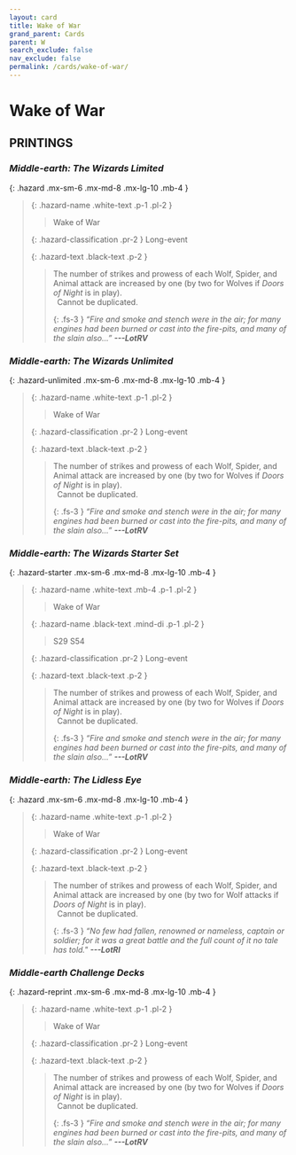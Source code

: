 ```yaml
---
layout: card
title: Wake of War
grand_parent: Cards
parent: W
search_exclude: false
nav_exclude: false
permalink: /cards/wake-of-war/
---
```


# Wake of War


## PRINTINGS


### _Middle-earth: The Wizards Limited_

{: .hazard .mx-sm-6 .mx-md-8 .mx-lg-10 .mb-4 }
> {: .hazard-name .white-text .p-1 .pl-2 }
> > <div class="hazard-mp"></div>
> > <div class="card-name">Wake of War</div>
>
> {: .hazard-classification .pr-2 }
> Long-event
>
> {: .hazard-text .black-text .p-2 }
> > The number of strikes and prowess of each Wolf, Spider, and Animal attack are increased by one (by two for Wolves if _Doors of Night_ is in play). <br>&ensp;Cannot be duplicated. 
> > 
> > {: .fs-3 } 
> > _“Fire and smoke and stench were in the air; for many engines had been burned or cast into the fire-pits, and many of the slain also...”_ ***---&#65279;LotRV*** 
>

### _Middle-earth: The Wizards Unlimited_

{: .hazard-unlimited .mx-sm-6 .mx-md-8 .mx-lg-10 .mb-4 }
> {: .hazard-name .white-text .p-1 .pl-2 }
> > <div class="hazard-mp"></div>
> > <div class="card-name">Wake of War</div>
>
> {: .hazard-classification .pr-2 }
> Long-event
>
> {: .hazard-text .black-text .p-2 }
> > The number of strikes and prowess of each Wolf, Spider, and Animal attack are increased by one (by two for Wolves if _Doors of Night_ is in play). <br>&ensp;Cannot be duplicated. 
> > 
> > {: .fs-3 } 
> > _“Fire and smoke and stench were in the air; for many engines had been burned or cast into the fire-pits, and many of the slain also...”_ ***---&#65279;LotRV*** 
>

### _Middle-earth: The Wizards Starter Set_

{: .hazard-starter .mx-sm-6 .mx-md-8 .mx-lg-10 .mb-4 }
> {: .hazard-name .white-text .mb-4 .p-1 .pl-2 }
> > <div class="hazard-mp"></div>
> > <div class="card-name">Wake of War</div>
>
> {: .hazard-name .black-text .mind-di .p-1 .pl-2 }
> > <span class="red-text">S29 S54</span>
>
> {: .hazard-classification .pr-2 }
> Long-event
>
> {: .hazard-text .black-text .p-2 }
> > The number of strikes and prowess of each Wolf, Spider, and Animal attack are increased by one (by two for Wolves if _Doors of Night_ is in play). <br>&ensp;Cannot be duplicated. 
> > 
> > {: .fs-3 } 
> > _“Fire and smoke and stench were in the air; for many engines had been burned or cast into the fire-pits, and many of the slain also...”_ ***---&#65279;LotRV*** 
>

### _Middle-earth: The Lidless Eye_

{: .hazard .mx-sm-6 .mx-md-8 .mx-lg-10 .mb-4 }
> {: .hazard-name .white-text .p-1 .pl-2 }
> > <div class="hazard-mp"></div>
> > <div class="card-name">Wake of War</div>
>
> {: .hazard-classification .pr-2 }
> Long-event
>
> {: .hazard-text .black-text .p-2 }
> > The number of strikes and prowess of each Wolf, Spider, and Animal attack are increased by one (by two for Wolf attacks if _Doors of Night_ is in play). <br>&ensp;Cannot be duplicated. 
> > 
> > {: .fs-3 } 
> > _“No few had fallen, renowned or nameless, captain or soldier; for it was a great battle and the full count of it no tale has told."_ ***---&#65279;LotRI*** 
>

### _Middle-earth Challenge Decks_

{: .hazard-reprint .mx-sm-6 .mx-md-8 .mx-lg-10 .mb-4 }
> {: .hazard-name .white-text .p-1 .pl-2 }
> > <div class="hazard-mp"></div>
> > <div class="card-name">Wake of War</div>
>
> {: .hazard-classification .pr-2 }
> Long-event
>
> {: .hazard-text .black-text .p-2 }
> > The number of strikes and prowess of each Wolf, Spider, and Animal attack are increased by one (by two for Wolves if _Doors of Night_ is in play). <br>&ensp;Cannot be duplicated. 
> > 
> > {: .fs-3 } 
> > _“Fire and smoke and stench were in the air; for many engines had been burned or cast into the fire-pits, and many of the slain also...”_ ***---&#65279;LotRV*** 
>
